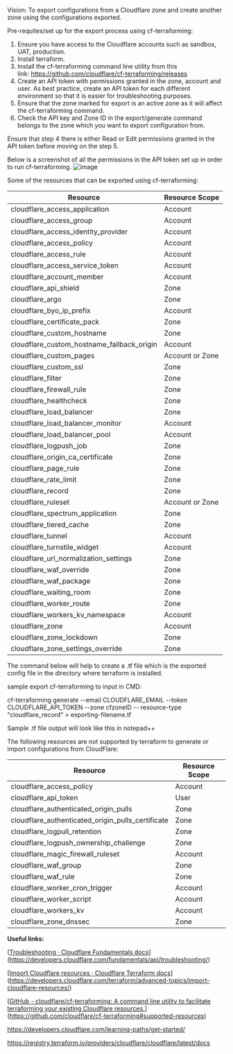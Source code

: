 Vision: To export configurations from a Cloudflare zone and create another zone using the configurations exported.

Pre-requites/set up for the export process using cf-terraforming:

1. Ensure you have access to the Cloudflare accounts such as sandbox, UAT, production.
2. Install terraform.
3. Install the cf-terraforming command line utility from this link: https://github.com/cloudflare/cf-terraforming/releases
4. Create an API token with permissions granted in the zone, account and user. As best practice, create an API token for each different environment so that it is easier for troubleshooting purposes.
5. Ensure that the zone marked for export is an active zone as it will affect the cf-terraforming command.
6. Check the API key and Zone ID in the export/generate command belongs to the zone which you want to export configuration from.

Ensure that step 4 there is either Read or Edit permissions granted in the API token before moving on the step 5.

Below is a screenshot of all the permissions in the API token set up in order to run cf-terraforming.
![image](https://github.com/chiam84/terraform_cloudflare/assets/143675741/24b6a21a-65cf-4792-bf62-816d76c7d510)

Some of the resources that can be exported using cf-terraforming:
<html><body>
<!--StartFragment-->

Resource | Resource Scope
-- | --
cloudflare_access_application | Account
cloudflare_access_group | Account
cloudflare_access_identity_provider | Account
cloudflare_access_policy | Account
cloudflare_access_rule | Account
cloudflare_access_service_token | Account
cloudflare_account_member | Account
cloudflare_api_shield | Zone
cloudflare_argo | Zone
cloudflare_byo_ip_prefix | Account
cloudflare_certificate_pack | Zone
cloudflare_custom_hostname | Zone
cloudflare_custom_hostname_fallback_origin | Account
cloudflare_custom_pages | Account or Zone
cloudflare_custom_ssl | Zone
cloudflare_filter | Zone
cloudflare_firewall_rule | Zone
cloudflare_healthcheck | Zone
cloudflare_load_balancer | Zone
cloudflare_load_balancer_monitor | Account
cloudflare_load_balancer_pool | Account
cloudflare_logpush_job | Zone
cloudflare_origin_ca_certificate | Zone
cloudflare_page_rule | Zone
cloudflare_rate_limit | Zone
cloudflare_record | Zone
cloudflare_ruleset | Account or Zone
cloudflare_spectrum_application | Zone
cloudflare_tiered_cache | Zone
cloudflare_tunnel | Account
cloudflare_turnstile_widget | Account
cloudflare_url_normalization_settings | Zone
cloudflare_waf_override | Zone
cloudflare_waf_package | Zone
cloudflare_waiting_room | Zone
cloudflare_worker_route | Zone
cloudflare_workers_kv_namespace | Account
cloudflare_zone | Account
cloudflare_zone_lockdown | Zone
cloudflare_zone_settings_override | Zone

<!--EndFragment-->
</body>
</html>

The command below will help to create a .tf file which is the exported config file in the directory where terraform is installed.

sample export cf-terraforming to input in CMD:

cf-terraforming generate --email CLOUDFLARE_EMAIL --token CLOUDFLARE_API_TOKEN --zone cfzoneID -- resource-type "cloudflare_record" > exporting-filename.tf

Sample .tf file output will look like this in notepad++


The following resources are not supported by terraform to generate or import configurations from CloudFlare:
<html><body>
<!--StartFragment-->

Resource | Resource Scope
-- | --
cloudflare_access_policy | Account
cloudflare_api_token | User
cloudflare_authenticated_origin_pulls | Zone
cloudflare_authenticated_origin_pulls_certificate | Zone
cloudflare_logpull_retention | Zone
cloudflare_logpush_ownership_challenge | Zone
cloudflare_magic_firewall_ruleset | Account
cloudflare_waf_group | Zone
cloudflare_waf_rule | Zone
cloudflare_worker_cron_trigger | Account
cloudflare_worker_script | Account
cloudflare_workers_kv | Account
cloudflare_zone_dnssec | Zone

<!--EndFragment-->
</body>
</html>


**Useful links:**

[[Troubleshooting · Cloudflare Fundamentals docs](https://developers.cloudflare.com/fundamentals/api/troubleshooting/)](https://developers.cloudflare.com/fundamentals/api/troubleshooting/)

[[Import Cloudflare resources · Cloudflare Terraform docs](https://developers.cloudflare.com/terraform/advanced-topics/import-cloudflare-resources/)](https://developers.cloudflare.com/terraform/advanced-topics/import-cloudflare-resources/)

[[GitHub - cloudflare/cf-terraforming: A command line utility to facilitate terraforming your existing Cloudflare resources.](https://github.com/cloudflare/cf-terraforming#supported-resources)](https://github.com/cloudflare/cf-terraforming#supported-resources)

https://developers.cloudflare.com/learning-paths/get-started/

https://registry.terraform.io/providers/cloudflare/cloudflare/latest/docs
